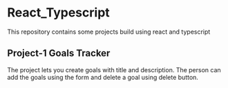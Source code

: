 # React_Typescript
This repository contains some projects build using react and typescript
## Project-1 Goals Tracker
The project lets you create goals with title and description. The person can add the goals using the form and delete a goal using delete button.